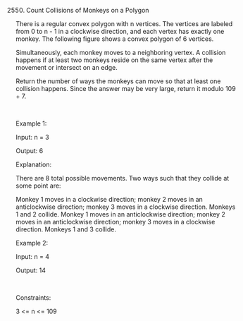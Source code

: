 2550. Count Collisions of Monkeys on a Polygon

There is a regular convex polygon with n vertices. The vertices are labeled from 0 to n - 1 in a clockwise direction, and each vertex has exactly one monkey. The following figure shows a convex polygon of 6 vertices.

Simultaneously, each monkey moves to a neighboring vertex. A collision happens if at least two monkeys reside on the same vertex after the movement or intersect on an edge.

Return the number of ways the monkeys can move so that at least one collision happens. Since the answer may be very large, return it modulo 109 + 7.

 

Example 1:

Input: n = 3

Output: 6

Explanation:

There are 8 total possible movements.
Two ways such that they collide at some point are:

Monkey 1 moves in a clockwise direction; monkey 2 moves in an anticlockwise direction; monkey 3 moves in a clockwise direction. Monkeys 1 and 2 collide.
Monkey 1 moves in an anticlockwise direction; monkey 2 moves in an anticlockwise direction; monkey 3 moves in a clockwise direction. Monkeys 1 and 3 collide.

Example 2:

Input: n = 4

Output: 14

 

Constraints:

3 <= n <= 109